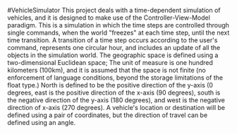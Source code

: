 #VehicleSimulator
This project deals with a time-dependent simulation of vehicles, and it is designed to make use of the Controller-View-Model paradigm.
This is a simulation in which the time steps are controlled through single commands, when the world "freezes" at each time step, until the next time transition.
A transition of a time step occurs according to the user's command, represents one circular hour, and includes an update of all the objects in the simulation world.
The geographic space is defined using a two-dimensional Euclidean space; The unit of measure is one hundred kilometers (100km), and it is assumed that the space
is not finite (no enforcement of language conditions, beyond the storage limitations of the float type.) North is defined to be the positive direction of the y-axis (0
degrees, east is the positive direction of the x-axis (90 degrees), south is the negative direction of the y-axis (180 degrees), and west is the negative direction of
x-axis (270 degrees). A vehicle's location or destination will be defined using a pair of coordinates, but the direction of travel can be defined using an angle.


